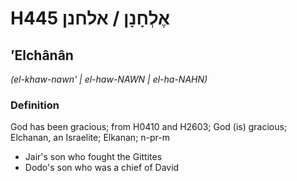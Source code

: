 # H445 אֶלְחָנָן / אלחנן

## ʼElchânân

_(el-khaw-nawn' | el-haw-NAWN | el-ha-NAHN)_

### Definition

God has been gracious; from H0410 and H2603; God (is) gracious; Elchanan, an Israelite; Elkanan; n-pr-m

- Jair's son who fought the Gittites
- Dodo's son who was a chief of David
